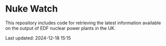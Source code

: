 # Nuke Watch

This repository includes code for retrieving the latest information available on the output of EDF nuclear power plants in the UK.

Last updated: 2024-12-18 15:15